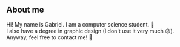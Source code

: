 ## About me 
Hi! My name is Gabriel. I am a computer science student. :dizzy: \
I also have a degree in graphic design (I don't use it very much :sweat:). \
Anyway, feel free to contact me! :cowboy_hat_face: 

